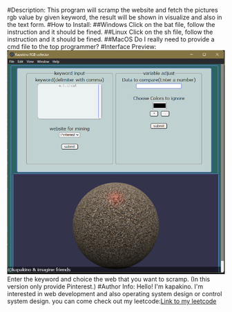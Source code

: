 #Description:
    This program will scramp the website and fetch the pictures rgb value by given keyword, the result will be shown in visualize and also in the text form.
#How to Install:
    ##Windows
        Click on the bat file, follow the instruction and it should be fined.
    ##Linux
        Click on the sh file, follow the instruction and it should be fined.
    ##MacOS
        Do I really need to provide a cmd file to the top programmer?
#Interface Preview:
![Explain_picture](explain/interface.png)
Enter the keyword and choice the web that you want to scramp.
(In this version only provide Pinterest.)
#Author Info:
    Hello! I'm kapakino. I'm interested in web development and also operating system design or control system design.
    you can come check out my leetcode:[Link to my leetcode](https://leetcode.com/kapakino/)
